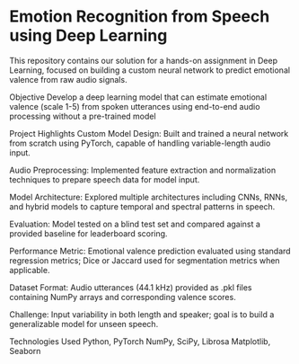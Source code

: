 # Emotion Recognition from Speech using Deep Learning

This repository contains our solution for a hands-on assignment in Deep Learning, focused on building a custom neural network to predict emotional valence from raw audio signals.

Objective
Develop a deep learning model that can estimate emotional valence (scale 1-5) from spoken utterances using end-to-end audio processing without a pre-trained model

Project Highlights
Custom Model Design: Built and trained a neural network from scratch using PyTorch, capable of handling variable-length audio input.

Audio Preprocessing: Implemented feature extraction and normalization techniques to prepare speech data for model input.

Model Architecture: Explored multiple architectures including CNNs, RNNs, and hybrid models to capture temporal and spectral patterns in speech.

Evaluation: Model tested on a blind test set and compared against a provided baseline for leaderboard scoring.

Performance Metric: Emotional valence prediction evaluated using standard regression metrics; Dice or Jaccard used for segmentation metrics when applicable.

Dataset
Format: Audio utterances (44.1 kHz) provided as .pkl files containing NumPy arrays and corresponding valence scores.

Challenge: Input variability in both length and speaker; goal is to build a generalizable model for unseen speech.

Technologies Used
Python, PyTorch
NumPy, SciPy, Librosa
Matplotlib, Seaborn 
